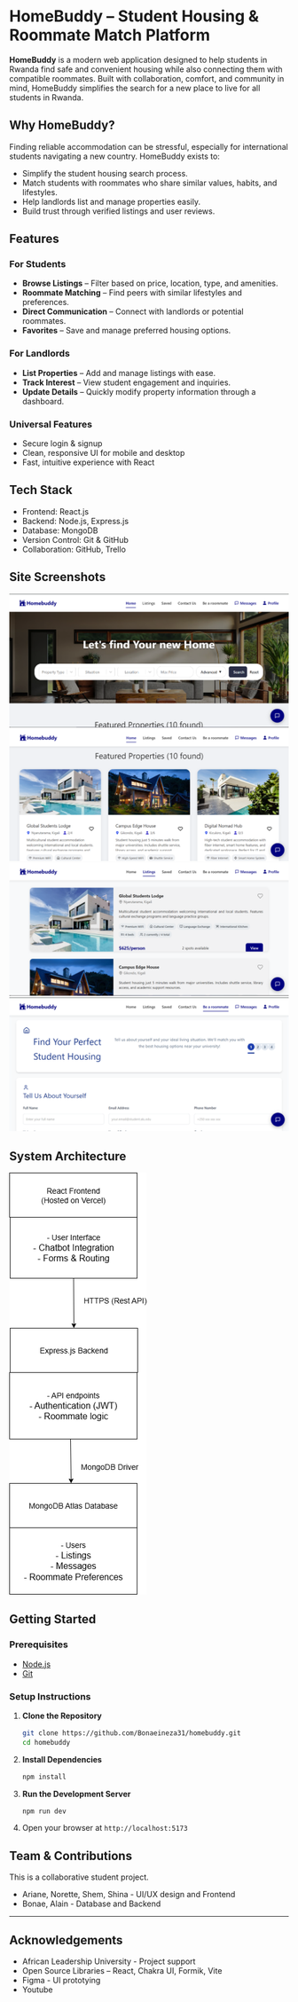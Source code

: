 # HomeBuddy – Student Housing & Roommate Match Platform

**HomeBuddy** is a modern web application designed to help students in Rwanda find safe and convenient housing while also connecting them with compatible roommates. Built with collaboration, comfort, and community in mind, HomeBuddy simplifies the search for a new place to live for all students in Rwanda.

## Why HomeBuddy?

Finding reliable accommodation can be stressful, especially for international students navigating a new country. HomeBuddy exists to:

- Simplify the student housing search process.
- Match students with roommates who share similar values, habits, and lifestyles.
- Help landlords list and manage properties easily.
- Build trust through verified listings and user reviews.

## Features

### For Students

- **Browse Listings** – Filter based on price, location, type, and amenities.
- **Roommate Matching** – Find peers with similar lifestyles and preferences.
- **Direct Communication** – Connect with landlords or potential roommates.
- **Favorites** – Save and manage preferred housing options.

### For Landlords

- **List Properties** – Add and manage listings with ease.
- **Track Interest** – View student engagement and inquiries.
- **Update Details** – Quickly modify property information through a dashboard.

### Universal Features

- Secure login & signup
- Clean, responsive UI for mobile and desktop
- Fast, intuitive experience with React

## Tech Stack

- Frontend: React.js
- Backend: Node.js, Express.js
- Database: MongoDB
- Version Control: Git & GitHub
- Collaboration: GitHub, Trello

## Site Screenshots

![Home Screenshot](./assets/home1.png)
![Home Screenshot](./assets/home2.png)
![Listings Screenshot](./assets/listings.png)
![Roommate matching Screenshot](./assets/roommate-matching.png)

## System Architecture

![System Design](./assets/System%20Diagram.drawio.png)

## Getting Started

### Prerequisites

- [Node.js](https://nodejs.org/)
- [Git](https://git-scm.com/)

### Setup Instructions

1. **Clone the Repository**
   ```bash
   git clone https://github.com/Bonaeineza31/homebuddy.git
   cd homebuddy
   ```
2. **Install Dependencies**
   ```bash
   npm install
   ```
3. **Run the Development Server**
   ```bash
   npm run dev
   ```
4. Open your browser at `http://localhost:5173`

## Team & Contributions

This is a collaborative student project.

- Ariane, Norette, Shem, Shina - UI/UX design and Frontend
- Bonae, Alain - Database and Backend

---

## Acknowledgements

- African Leadership University - Project support
- Open Source Libraries – React, Chakra UI, Formik, Vite
- Figma - UI prototying
- Youtube
